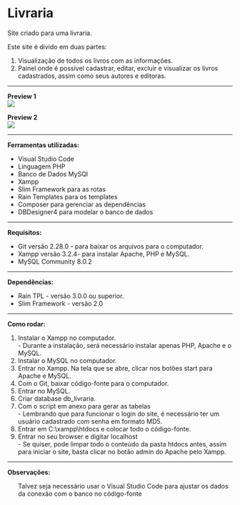 # Livraria
  
Site criado para uma livraria.

<p>
  Este site é divido em duas partes:
  
  <ol>
    <li>
      Visualização de todos os livros com as informações. 
    </li>
    <li>
      Painel onde é possível cadastrar, editar, excluir e visualizar os livros cadastrados, assim como seus autores e editoras.
    </li>
  </ol>
  
</p>

<hr/>

<p>

<b>Preview 1</b></br>
<img src = "https://github.com/jean113/livraria/blob/master/preview/preview.gif" />

<b>Preview 2</b></br>
<img src = "https://github.com/jean113/livraria/blob/master/preview/preview2.gif" />

</p>



<hr/>
<p>
<b>Ferramentas utilizadas:</b>
<br/>
<ul>
  <li>Visual Studio Code</li>
  <li>Linguagem PHP </li>
  <li>Banco de Dados MySQl</li>
  <li>Xampp</li>	
  <li>Slim Framework para as rotas</li>
  <li>Rain Templates para os templates</li>
  <li>Composer para gerenciar as dependências</li>
  <li>DBDesigner4 para modelar o banco de dados</li>
</ul>

</p>

<hr/>

<p>
<b>Requisitos:</b>
<br/>  
<ul>
  
  <li>Git versão 2.28.0 - para baixar os arquivos para o computador.</li>
  <li>Xampp versão 3.2.4- para instalar Apache, PHP e MySQL.</li>
  <li>MySQL Community 8.0.2</li>
  
</ul>
</p>

<hr/>

<p>
<b>Dependências:</b>
<br/>  
<ul>
  
  <li>Rain TPL - versão 3.0.0 ou superior.</li>
  <li>Slim Framework - versão 2.0</li>
  
</ul>
</p>

<hr/>

<p>
<b>Como rodar:</b><br/>
<ol>
  <li>Instalar o Xampp no computador.</li>
      - Durante a instalação, será necessário instalar apenas PHP, Apache e o MySQL.
  <li>Instalar o MySQL no computador.</li>
  <li>Entrar no Xampp. Na tela que se abre, clicar nos botões start para Apache e MySQL.</li>
  <li>Com o Git, baixar código-fonte para o computador.</li>
  <li>Entrar no MySQL.</li>
  <li>Criar database db_livraria.</li>
  <li>Com o script em anexo para gerar as tabelas</li>
      - Lembrando que para funcionar o login do site, é necessário ter um usuário cadastrado com senha em formato MD5.
  <li>Entrar em C:\xampp\htdocs e colocar todo o código-fonte.</li>
  <li>Entrar no seu browser e digitar localhost</li> 
      - Se quiser, pode limpar todo o conteúdo da pasta htdocs antes, assim para iniciar o site, basta clicar no botão admin do Apache pelo Xampp.
</ol>

</p>

<hr/>

<p>
<b>Observações:</b><br/>
<ul>
  Talvez seja necessário usar o Visual Studio Code para ajustar os dados da conexão com o banco no código-fonte
</ul>

</p>


